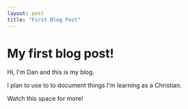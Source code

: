 ```yaml
---
layout: post
title: "First Blog Post"
---
```


# My first blog post!

Hi, I'm Dan and this is my blog.

I plan to use to to document things I'm learning as a Christian.

Watch this space for more!